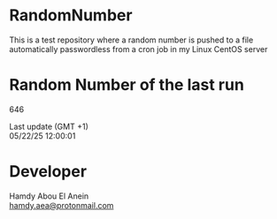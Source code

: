 # RandomNumber    
This is a test repository where a random number is pushed to a file automatically passwordless from a cron job in my Linux CentOS server    
# Random Number of the last run   
646
      
Last update (GMT +1)    
05/22/25 12:00:01
# Developer    
Hamdy Abou El Anein   
hamdy.aea@protonmail.com
